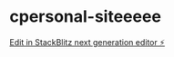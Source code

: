 # cpersonal-siteeeee

[Edit in StackBlitz next generation editor ⚡️](https://stackblitz.com/~/github.com/SourcingDenis/cpersonal-siteeeee)